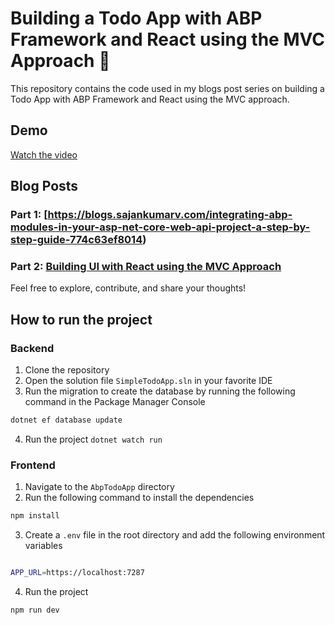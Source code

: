 # Building a Todo App with ABP Framework and React using the MVC Approach 🚀

This repository contains the code used in my blogs post series on building a Todo App with ABP Framework and React using the MVC approach.

## Demo
[Watch the video](https://vimeo.com/1052594921/2d04e1a838)

## Blog Posts
### Part 1: [https://blogs.sajankumarv.com/integrating-abp-modules-in-your-asp-net-core-web-api-project-a-step-by-step-guide-774c63ef8014)
### Part 2: [Building UI with React using the MVC Approach](https://blogs.sajankumarv.com/building-a-scalable-ui-with-react-abp-framework-and-inertia-js-using-the-mvc-approach-5857f2e0551b)
Feel free to explore, contribute, and share your thoughts!


## How to run the project
### Backend
1. Clone the repository
2. Open the solution file `SimpleTodoApp.sln` in your favorite IDE
3. Run the migration to create the database by running the following command in the Package Manager Console
```bash
dotnet ef database update
```
4. Run the project ```dotnet watch run```


### Frontend

1. Navigate to the `AbpTodoApp` directory
2. Run the following command to install the dependencies
```bash
npm install
```
3. Create a `.env` file in the root directory and add the following environment variables
```bash

APP_URL=https://localhost:7287

```
4. Run the project
```bash
npm run dev
```

